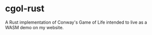 # cgol-rust
A Rust implementation of Conway's Game of Life intended to live as a WASM demo on my website.
